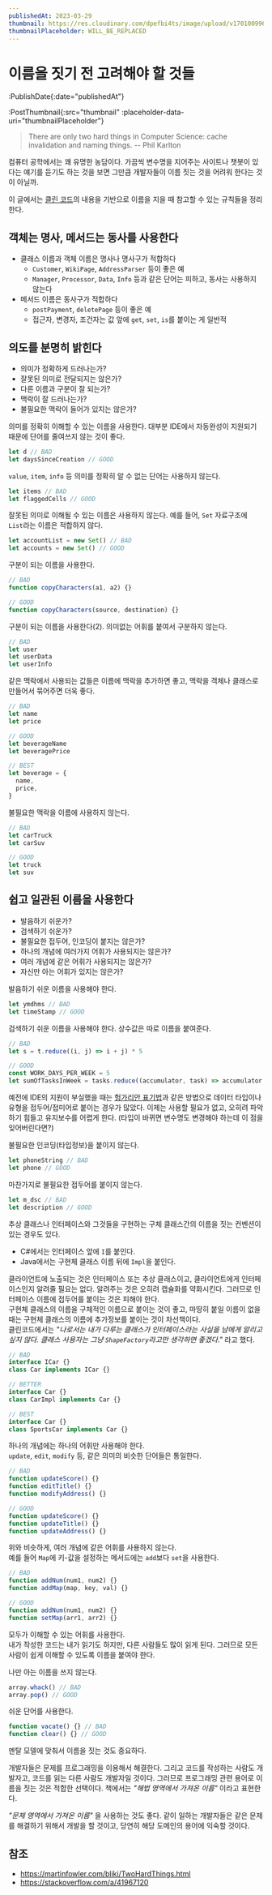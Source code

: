 ```yaml
---
publishedAt: 2023-03-29
thumbnail: https://res.cloudinary.com/dpefbi4ts/image/upload/v1701009964/thumb/038-2-thumb.png
thumbnailPlaceholder: WILL_BE_REPLACED
---
```


# 이름을 짓기 전 고려해야 할 것들

:PublishDate{:date="publishedAt"}

:PostThumbnail{:src="thumbnail" :placeholder-data-uri="thumbnailPlaceholder"}

> There are only two hard things in Computer Science: cache invalidation and naming things.
> -- Phil Karlton

컴퓨터 공학에서는 꽤 유명한 농담이다. 가끔씩 변수명을 지어주는 사이트나 챗봇이 있다는 얘기를 듣기도 하는 것을 보면
그만큼 개발자들이 이름 짓는 것을 어려워 한다는 것이 아닐까.

이 글에서는 [클린 코드](http://www.yes24.com/Product/Goods/11681152)의 내용을 기반으로 이름을 지을 때 참고할 수 있는 규칙들을 정리한다.

## 객체는 명사, 메서드는 동사를 사용한다

- 클래스 이름과 객체 이름은 명사나 명사구가 적합하다
  - `Customer`, `WikiPage`, `AddressParser` 등이 좋은 예
  - `Manager`, `Processor`, `Data`, `Info` 등과 같은 단어는 피하고, 동사는 사용하지 않는다
- 메서드 이름은 동사구가 적합하다
  - `postPayment`, `deletePage` 등이 좋은 예
  - 접근자, 변경자, 조건자는 값 앞에 `get`, `set`, `is`를 붙이는 게 일반적

## 의도를 분명히 밝힌다

- 의미가 정확하게 드러나는가?
- 잘못된 의미로 전달되지는 않은가?
- 다른 이름과 구분이 잘 되는가?
- 맥락이 잘 드러나는가?
- 불필요한 맥락이 들어가 있지는 않은가?

의미를 정확히 이해할 수 있는 이름을 사용한다. 대부분 IDE에서 자동완성이 지원되기 때문에 단어를 줄여쓰지 않는 것이 좋다.

```js
let d // BAD
let daysSinceCreation // GOOD
```

`value`, `item`, `info` 등 의미를 정확히 알 수 없는 단어는 사용하지 않는다.

```js
let items // BAD
let flaggedCells // GOOD
```

잘못된 의미로 이해될 수 있는 이름은 사용하지 않는다. 예를 들어, `Set` 자료구조에 `List`라는 이름은 적합하지 않다.

```js
let accountList = new Set() // BAD
let accounts = new Set() // GOOD
```

구분이 되는 이름을 사용한다.

```js
// BAD
function copyCharacters(a1, a2) {}

// GOOD
function copyCharacters(source, destination) {}
```

구분이 되는 이름을 사용한다(2). 의미없는 어휘를 붙여서 구분하지 않는다.

```js
// BAD
let user
let userData
let userInfo
```

같은 맥락에서 사용되는 값들은 이름에 맥락을 추가하면 좋고, 맥락을 객체나 클래스로 만들어서 묶어주면 더욱 좋다.

```js
// BAD
let name
let price

// GOOD
let beverageName
let beveragePrice

// BEST
let beverage = {
  name,
  price,
}
```

불필요한 맥락을 이름에 사용하지 않는다.

```js
// BAD
let carTruck
let carSuv

// GOOD
let truck
let suv
```

## 쉽고 일관된 이름을 사용한다

- 발음하기 쉬운가?
- 검색하기 쉬운가?
- 불필요한 접두어, 인코딩이 붙지는 않은가?
- 하나의 개념에 여러가지 어휘가 사용되지는 않은가?
- 여러 개념에 같은 어휘가 사용되지는 않은가?
- 자신만 아는 어휘가 있지는 않은가?

발음하기 쉬운 이름을 사용해야 한다.

```js
let ymdhms // BAD
let timeStamp // GOOD
```

검색하기 쉬운 이름을 사용해야 한다. 상수값은 따로 이름을 붙여준다.

```js
// BAD
let s = t.reduce((i, j) => i + j) * 5

// GOOD
const WORK_DAYS_PER_WEEK = 5
let sumOfTasksInWeek = tasks.reduce((accumulator, task) => accumulator + task) * WORK_DAYS_PER_WEEK
```

예전에 IDE의 지원이 부실했을 때는 [헝가리안 표기법](https://namu.wiki/w/%ED%97%9D%EA%B0%80%EB%A6%AC%EC%95%88%20%ED%91%9C%EA%B8%B0%EB%B2%95)과 같은 방법으로 데이터 타입이나 유형을 접두어/접미어로 붙이는 경우가 많았다. 이제는 사용할 필요가 없고, 오히려 파악하기 힘들고 유지보수를 어렵게 한다. (타입이 바뀌면 변수명도 변경해야 하는데 이 점을 잊어버린다면?)

불필요한 인코딩(타입정보)을 붙이지 않는다.

```js
let phoneString // BAD
let phone // GOOD
```

마찬가지로 불필요한 접두어를 붙이지 않는다.

```js
let m_dsc // BAD
let description // GOOD
```

추상 클래스나 인터페이스와 그것들을 구현하는 구체 클래스간의 이름을 짓는 컨벤션이 있는 경우도 있다.

- C#에서는 인터페이스 앞에 `I`를 붙인다.
- Java에서는 구현체 클래스 이름 뒤에 `Impl`을 붙인다.

클라이언트에 노출되는 것은 인터페이스 또는 추상 클래스이고, 클라이언트에게 인터페이스인지 알려줄 필요는 없다. 알려주는 것은 오히려 캡슐화를 약화시킨다. 그러므로 인터페이스 이름에 접두어를 붙이는 것은 피해야 한다.
<br>
구현체 클래스의 이름을 구체적인 이름으로 붙이는 것이 좋고, 마땅히 붙일 이름이 없을 때는 구현체 클래스의 이름에 추가정보를 붙이는 것이 차선책이다.
<br>
클린코드에서는 _"나로서는 내가 다루는 클래스가 인터페이스라는 사실을 남에게 알리고 싶지 않다. 클래스 사용자는 그냥 `ShapeFactory`라고만 생각하면 좋겠다."_ 라고 했다.

```ts
// BAD
interface ICar {}
class Car implements ICar {}

// BETTER
interface Car {}
class CarImpl implements Car {}

// BEST
interface Car {}
class SportsCar implements Car {}
```

하나의 개념에는 하나의 어휘만 사용해야 한다.
<br>
`update`, `edit`, `modify` 등, 같은 의미의 비슷한 단어들은 통일한다.

```js
// BAD
function updateScore() {}
function editTitle() {}
function modifyAddress() {}

// GOOD
function updateScore() {}
function updateTitle() {}
function updateAddress() {}
```

위와 비슷하게, 여러 개념에 같은 어휘를 사용하지 않는다.
<br>
예를 들어 `Map`에 키-값을 설정하는 메서드에는 `add`보다 `set`을 사용한다.

```js
// BAD
function addNum(num1, num2) {}
function addMap(map, key, val) {}

// GOOD
function addNum(num1, num2) {}
function setMap(arr1, arr2) {}
```

모두가 이해할 수 있는 어휘를 사용한다.
<br>
내가 작성한 코드는 내가 읽기도 하지만, 다른 사람들도 많이 읽게 된다. 그러므로 모든 사람이 쉽게 이해할 수 있도록 이름을 붙여야 한다.

나만 아는 이름을 쓰지 않는다.

```js
array.whack() // BAD
array.pop() // GOOD
```

쉬운 단어를 사용한다.

```js
function vacate() {} // BAD
function clear() {} // GOOD
```

멘탈 모델에 맞춰서 이름을 짓는 것도 중요하다.

개발자들은 문제를 프로그래밍을 이용해서 해결한다. 그리고 코드를 작성하는 사람도 개발자고, 코드를 읽는 다른 사람도 개발자일 것이다.
그러므로 프로그래밍 관련 용어로 이름을 짓는 것은 적합한 선택이다. 책에서는 _"해법 영역에서 가져온 이름"_ 이라고 표현한다.

_"문제 영역에서 가져온 이름"_ 을 사용하는 것도 좋다. 같이 일하는 개발자들은 같은 문제를 해결하기 위해서 개발을 할 것이고,
당연히 해당 도메인의 용어에 익숙할 것이다.

## 참조

- https://martinfowler.com/bliki/TwoHardThings.html
- https://stackoverflow.com/a/41967120

